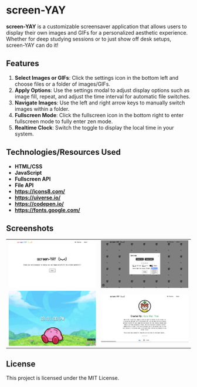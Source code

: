 # screen-YAY

**screen-YAY** is a customizable screensaver application that allows users to display their own images and GIFs for a personalized aesthetic experience. Whether for deep studying sessions or to just show off desk setups, screen-YAY can do it!

## Features

1. **Select Images or GIFs**: Click the settings icon in the bottom left and choose files or a folder of images/GIFs.
2. **Apply Options**: Use the settings modal to adjust display options such as image fill, repeat, and adjust the time interval for automatic file switches.
3. **Navigate Images**: Use the left and right arrow keys to manually switch images within a folder.
4. **Fullscreen Mode**: Click the fullscreen icon in the bottom right to enter fullscreen mode to fully enter zen mode.
5. **Realtime Clock**: Switch the toggle to display the local time in your system.

## Technologies/Resources Used

- **HTML/CSS**
- **JavaScript**
- **Fullscreen API**
- **File API**
- **https://icons8.com/**
- **https://uiverse.io/**
- **https://codepen.io/**
- **https://fonts.google.com/**

## Screenshots

<table>
 <tr>
    <td><img src="./images/SS1.png" width="300" height="auto"></td>
    <td><img src="./images/SS2.png" width="300" height="auto"></td>
    </tr>
    <tr>
      <td><img src="./images/SS3.png" width="300" height="auto"></td>
      <td><img src="./images/SS4.png" width="300" height="auto"></td>
    </tr>
 <tr>
</table>

## License

This project is licensed under the MIT License.
